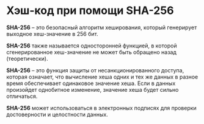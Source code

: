 # Хэш-код при помощи SHA-256

__SHA-256__ – это безопасный алгоритм хеширования, который генерирует выходное хеш-значение в 256 бит.

__SHA-256__ также называется односторонней функцией, в которой сгенерированное хеш-значение не может быть обращено назад (теоретически).

__SHA-256__ – это функция защиты от несанкционированного доступа, которая означает, что вычисление хеша одних и тех же данных в разное время обеспечивает одинаковое значение хеша. Если в данных произойдет однобитное изменение, значение хеша будет сильно отличаться.

__SHA-256__ может использоваться в электронных подписях для проверки достоверности и целостности данных.
